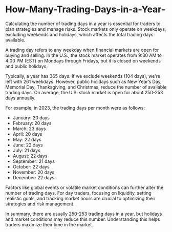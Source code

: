 # How-Many-Trading-Days-in-a-Year-
Calculating the number of trading days in a year is essential for traders to plan strategies and manage risks. Stock markets only operate on weekdays, excluding weekends and holidays, which affects the total trading days available.

A trading day refers to any weekday when financial markets are open for buying and selling. In the U.S., the stock market operates from 9:30 AM to 4:00 PM (EST) on Mondays through Fridays, but it is closed on weekends and public holidays.

Typically, a year has 365 days. If we exclude weekends (104 days), we're left with 261 weekdays. However, public holidays such as New Year’s Day, Memorial Day, Thanksgiving, and Christmas, reduce the number of available trading days. On average, the U.S. stock market is open for about 250-253 days annually.

For example, in 2023, the trading days per month were as follows:
- January: 20 days
- February: 20 days
- March: 23 days
- April: 20 days
- May: 22 days
- June: 22 days
- July: 21 days
- August: 22 days
- September: 21 days
- October: 22 days
- November: 20 days
- December: 22 days

Factors like global events or volatile market conditions can further alter the number of trading days. For day traders, focusing on liquidity, setting realistic goals, and tracking market hours are crucial to optimizing their strategies and risk management.

In summary, there are usually 250-253 trading days in a year, but holidays and market conditions may reduce this number. Understanding this helps traders maximize their time in the market.

